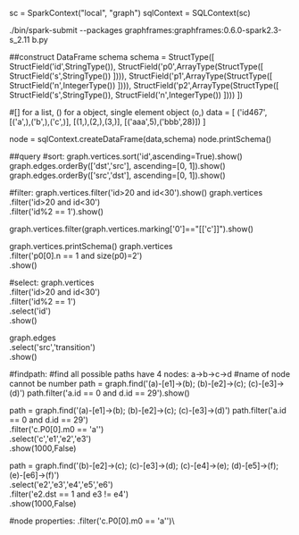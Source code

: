 sc = SparkContext("local", "graph")
sqlContext = SQLContext(sc)

./bin/spark-submit --packages graphframes:graphframes:0.6.0-spark2.3-s_2.11 b.py

##construct DataFrame schema
schema  = StructType([
StructField('id',StringType()),
StructField('p0',ArrayType(StructType([
        StructField('s',StringType())
        ]))),
StructField('p1',ArrayType(StructType([
        StructField('n',IntegerType())
        ]))),
StructField('p2',ArrayType(StructType([
        StructField('s',StringType()),
        StructField('n',IntegerType())
        ])))
])

#[] for a list, () for a object, single element object (o,)
data = [
('id467', [('a',),('b',),('c',)], [(1,),(2,),(3,)], [('aaa',5),('bbb',28)])
]

node = sqlContext.createDataFrame(data,schema)
node.printSchema()


##query
#sort:
graph.vertices.sort('id',ascending=True).show()
graph.edges.orderBy(['dst','src'], ascending=[0, 1]).show()
graph.edges.orderBy(['src','dst'], ascending=[0, 1]).show()

#filter:
graph.vertices.filter('id>20 and id<30').show()
graph.vertices\
.filter('id>20 and id<30')\
.filter('id%2 == 1').show()

graph.vertices.filter(graph.vertices.marking['0']=="[['c']]").show()

graph.vertices.printSchema()
graph.vertices\
.filter('p0[0].n == 1 and size(p0)=2')\
.show()

#select:
graph.vertices\
.filter('id>20 and id<30')\
.filter('id%2 == 1')\
.select('id')\
.show()

graph.edges\
.select('src','transition')\
.show()

#findpath:
#find all possible paths have 4 nodes: a->b->c->d
#name of node cannot be number
path = graph.find('(a)-[e1]->(b); (b)-[e2]->(c); (c)-[e3]->(d)')
path.filter('a.id == 0 and d.id == 29').show()

path = graph.find('(a)-[e1]->(b); (b)-[e2]->(c); (c)-[e3]->(d)')
path.filter('a.id == 0 and d.id == 29')\
.filter('c.P0[0].m0 == \'a\'')\
.select('c','e1','e2','e3')\
.show(1000,False)

path = graph.find('(b)-[e2]->(c); (c)-[e3]->(d); (c)-[e4]->(e); (d)-[e5]->(f); (e)-[e6]->(f)')\
.select('e2','e3','e4','e5','e6')\
.filter('e2.dst == 1 and e3 != e4')\
.show(1000,False)

#node properties:
.filter('c.P0[0].m0 == \'a\'')\
